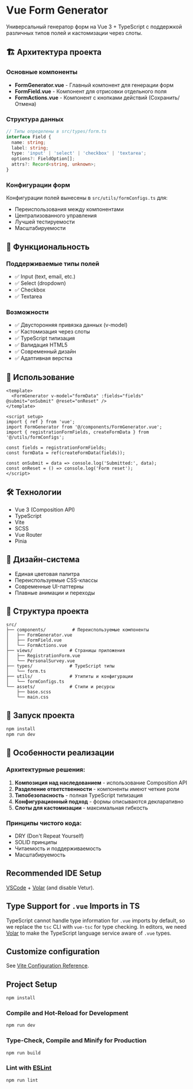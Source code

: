 # Vue Form Generator

Универсальный генератор форм на Vue 3 + TypeScript с поддержкой различных типов полей и кастомизации через слоты.

## 🏗️ Архитектура проекта

### Основные компоненты

- **FormGenerator.vue** - Главный компонент для генерации форм
- **FormField.vue** - Компонент для отрисовки отдельного поля
- **FormActions.vue** - Компонент с кнопками действий (Сохранить/Отмена)

### Структура данных

```typescript
// Типы определены в src/types/form.ts
interface Field {
  name: string;
  label: string;
  type: 'input' | 'select' | 'checkbox' | 'textarea';
  options?: FieldOption[];
  attrs?: Record<string, unknown>;
}
```

### Конфигурации форм

Конфигурации полей вынесены в `src/utils/formConfigs.ts` для:

- Переиспользования между компонентами
- Централизованного управления
- Лучшей тестируемости
- Масштабируемости

## 🚀 Функциональность

### Поддерживаемые типы полей

- ✅ Input (text, email, etc.)
- ✅ Select (dropdown)
- ✅ Checkbox
- ✅ Textarea

### Возможности

- ✅ Двусторонняя привязка данных (v-model)
- ✅ Кастомизация через слоты
- ✅ TypeScript типизация
- ✅ Валидация HTML5
- ✅ Современный дизайн
- ✅ Адаптивная верстка

## 🎯 Использование

```vue
<template>
  <FormGenerator v-model="formData" :fields="fields" @submit="onSubmit" @reset="onReset" />
</template>

<script setup>
import { ref } from 'vue';
import FormGenerator from '@/components/FormGenerator.vue';
import { registrationFormFields, createFormData } from '@/utils/formConfigs';

const fields = registrationFormFields;
const formData = ref(createFormData(fields));

const onSubmit = data => console.log('Submitted:', data);
const onReset = () => console.log('Form reset');
</script>
```

## 🛠️ Технологии

- Vue 3 (Composition API)
- TypeScript
- Vite
- SCSS
- Vue Router
- Pinia

## 🎨 Дизайн-система

- Единая цветовая палитра
- Переиспользуемые CSS-классы
- Современные UI-паттерны
- Плавные анимации и переходы

## 📁 Структура проекта

```
src/
├── components/          # Переиспользуемые компоненты
│   ├── FormGenerator.vue
│   ├── FormField.vue
│   └── FormActions.vue
├── views/              # Страницы приложения
│   ├── RegistrationForm.vue
│   └── PersonalSurvey.vue
├── types/              # TypeScript типы
│   └── form.ts
├── utils/              # Утилиты и конфигурации
│   └── formConfigs.ts
└── assets/             # Стили и ресурсы
    ├── base.scss
    └── main.css
```

## 🚀 Запуск проекта

```bash
npm install
npm run dev
```

## 🧪 Особенности реализации

### Архитектурные решения:

1. **Композиция над наследованием** - использование Composition API
2. **Разделение ответственности** - компоненты имеют четкие роли
3. **Типобезопасность** - полная TypeScript типизация
4. **Конфигурационный подход** - формы описываются декларативно
5. **Слоты для кастомизации** - максимальная гибкость

### Принципы чистого кода:

- DRY (Don't Repeat Yourself)
- SOLID принципы
- Читаемость и поддерживаемость
- Масштабируемость

## Recommended IDE Setup

[VSCode](https://code.visualstudio.com/) + [Volar](https://marketplace.visualstudio.com/items?itemName=Vue.volar) (and disable Vetur).

## Type Support for `.vue` Imports in TS

TypeScript cannot handle type information for `.vue` imports by default, so we replace the `tsc` CLI with `vue-tsc` for type checking. In editors, we need [Volar](https://marketplace.visualstudio.com/items?itemName=Vue.volar) to make the TypeScript language service aware of `.vue` types.

## Customize configuration

See [Vite Configuration Reference](https://vite.dev/config/).

## Project Setup

```sh
npm install
```

### Compile and Hot-Reload for Development

```sh
npm run dev
```

### Type-Check, Compile and Minify for Production

```sh
npm run build
```

### Lint with [ESLint](https://eslint.org/)

```sh
npm run lint
```
